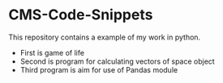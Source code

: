 # CMS-Code-Snippets

This repository contains a example of my work in python.
- First is game of life
- Second is program for calculating vectors of space object
- Third program is aim for use of Pandas module